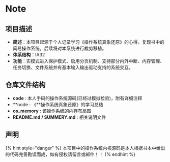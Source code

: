 # Note

## 项目描述

* **简述**：本项目起源于个人记录学习《操作系统真象还原》的心得，复现书中的简易操作系统。后续将对本系统进行裁剪移植。
* **体系结构**：IA32
* **功能**：实模式进入保护模式、启用分页机制、支持部分内外中断、内存管理、任务切换、文件系统并有基本输入输出驱动支持的系统交互。

## 仓库文件结构

* **code** : 本人手码的操作系统源码(已经过模拟检验)，附有详细注释
* **node : 《**操作系统真象还原》的学习总结
* **os\_memory :** 该操作系统的内存布局图
* **README.md / SUMMERY.md** : 相关说明文件

## 声明

{% hint style="danger" %}
本项目中的操作系统内核源码是本人根据书本中给出的代码完善勘误而成，如有侵权请留言或邮件！！
{% endhint %}

